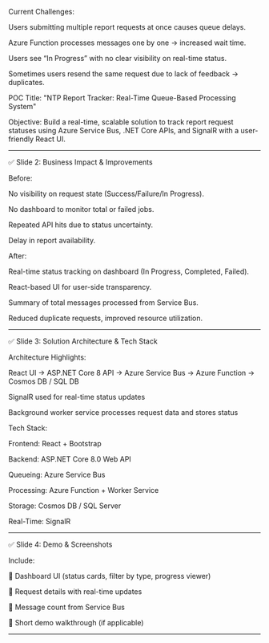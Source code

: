 
Current Challenges:

Users submitting multiple report requests at once causes queue delays.

Azure Function processes messages one by one → increased wait time.

Users see “In Progress” with no clear visibility on real-time status.

Sometimes users resend the same request due to lack of feedback → duplicates.


POC Title: "NTP Report Tracker: Real-Time Queue-Based Processing System"

Objective: Build a real-time, scalable solution to track report request statuses using Azure Service Bus, .NET Core APIs, and SignalR with a user-friendly React UI.


---

✅ Slide 2: Business Impact & Improvements

Before:

No visibility on request state (Success/Failure/In Progress).

No dashboard to monitor total or failed jobs.

Repeated API hits due to status uncertainty.

Delay in report availability.


After:

Real-time status tracking on dashboard (In Progress, Completed, Failed).

React-based UI for user-side transparency.

Summary of total messages processed from Service Bus.

Reduced duplicate requests, improved resource utilization.



---

✅ Slide 3: Solution Architecture & Tech Stack

Architecture Highlights:

React UI → ASP.NET Core 8 API → Azure Service Bus → Azure Function → Cosmos DB / SQL DB

SignalR used for real-time status updates

Background worker service processes request data and stores status


Tech Stack:

Frontend: React + Bootstrap

Backend: ASP.NET Core 8.0 Web API

Queueing: Azure Service Bus

Processing: Azure Function + Worker Service

Storage: Cosmos DB / SQL Server

Real-Time: SignalR



---

✅ Slide 4: Demo & Screenshots

Include:

📸 Dashboard UI (status cards, filter by type, progress viewer)

📸 Request details with real-time updates

📸 Message count from Service Bus

🎥 Short demo walkthrough (if applicable)



---
